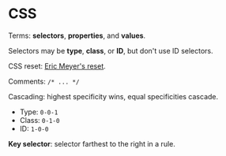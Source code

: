 
# CSS
Terms: **selectors**, **properties**, and **values**.

Selectors may be **type**, **class**, or **ID**, but don't use ID selectors.

CSS reset: [Eric Meyer's reset](http://meyerweb.com/eric/tools/css/reset/).

Comments: `/* ... */`

Cascading: highest specificity wins, equal specificities cascade.
* Type: `0-0-1`
* Class: `0-1-0`
* ID: `1-0-0`

**Key selector**: selector farthest to the right in a rule.
